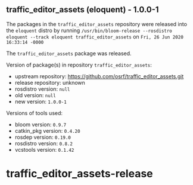 ## traffic_editor_assets (eloquent) - 1.0.0-1

The packages in the `traffic_editor_assets` repository were released into the `eloquent` distro by running `/usr/bin/bloom-release --rosdistro eloquent --track eloquent traffic_editor_assets` on `Fri, 26 Jun 2020 16:33:14 -0000`

The `traffic_editor_assets` package was released.

Version of package(s) in repository `traffic_editor_assets`:

- upstream repository: https://github.com/osrf/traffic_editor_assets.git
- release repository: unknown
- rosdistro version: `null`
- old version: `null`
- new version: `1.0.0-1`

Versions of tools used:

- bloom version: `0.9.7`
- catkin_pkg version: `0.4.20`
- rosdep version: `0.19.0`
- rosdistro version: `0.8.2`
- vcstools version: `0.1.42`


# traffic_editor_assets-release